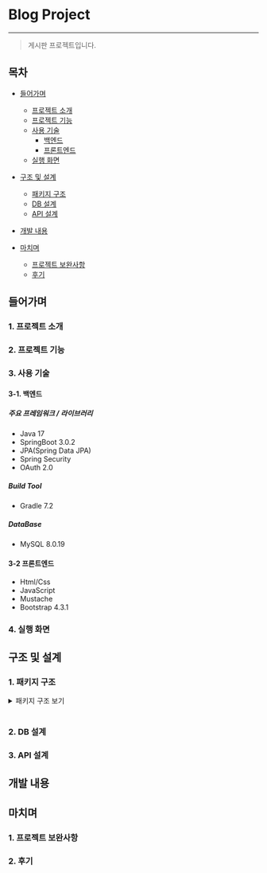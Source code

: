 # Blog Project
-----
> 게시판 프로젝트입니다.

## 목차
- [들어가며](#들어가며)
  - [프로젝트 소개](#1-프로젝트-소개)    
  - [프로젝트 기능](#2-프로젝트-기능)    
  - [사용 기술](#3-사용-기술)   
     - [백엔드](#3-1-백엔드)
     - [프론트엔드](#3-2-프론트엔드)
  - [실행 화면](#4-실행-화면)   


- [구조 및 설계](#구조-및-설계)
  - [패키지 구조](#1-패키지-구조)
  - [DB 설계](#2-db-설계)
  - [API 설계](#3-api-설계)

- [개발 내용](#개발-내용)

- [마치며](#마치며)
  - [프로젝트 보완사항](#1-프로젝트-보완사항)
  - [후기](#2-후기)

## 들어가며
### 1. 프로젝트 소개

### 2. 프로젝트 기능

### 3. 사용 기술

#### 3-1. 백엔드

##### 주요 프레임워크 / 라이브러리
- Java 17
- SpringBoot 3.0.2
- JPA(Spring Data JPA)
- Spring Security
- OAuth 2.0

##### Build Tool
- Gradle 7.2

##### DataBase
- MySQL 8.0.19

#### 3-2 프론트엔드
- Html/Css
- JavaScript
- Mustache
- Bootstrap 4.3.1

### 4. 실행 화면

## 구조 및 설계

### 1. 패키지 구조

<details>
<summary>패키지 구조 보기</summary>
</details>
 <br/>    

### 2. DB 설계

### 3. API 설계

## 개발 내용

## 마치며
### 1. 프로젝트 보완사항

### 2. 후기

